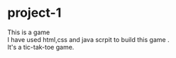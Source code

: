 # project-1
This is a game 
<br>
I have used html,css and java scrpit to build this game .
<br>
It's a tic-tak-toe game.
